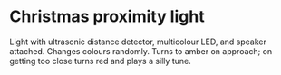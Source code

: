 # Christmas proximity light

Light with ultrasonic distance detector, multicolour LED, and speaker attached. Changes colours randomly. Turns to amber on approach; on getting too close turns red and plays a silly tune.
